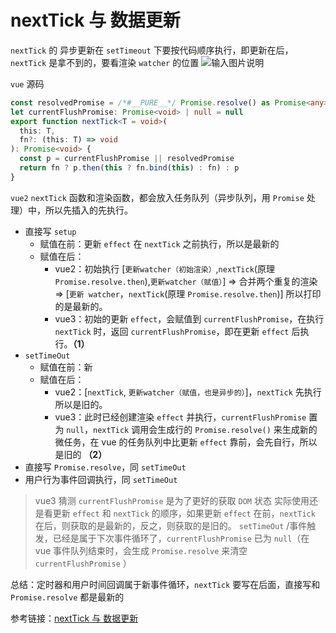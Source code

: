 # nextTick 与 数据更新

`nextTick` 的 异步更新在 `setTimeout` 下要按代码顺序执行，即更新在后，`nextTick` 是拿不到的，要看渲染 `watcher` 的位置
![输入图片说明](../image/202410161423code.png)

`vue` 源码

```ts
const resolvedPromise = /*#__PURE__*/ Promise.resolve() as Promise<any>
let currentFlushPromise: Promise<void> | null = null
export function nextTick<T = void>(
  this: T,
  fn?: (this: T) => void
): Promise<void> {
  const p = currentFlushPromise || resolvedPromise
  return fn ? p.then(this ? fn.bind(this) : fn) : p
}
```

`vue2` `nextTick` 函数和渲染函数，都会放入任务队列（异步队列，用 `Promise` 处理）中，所以先插入的先执行。

- 直接写 `setup`
  - 赋值在前：更新 `effect` 在 `nextTick` 之前执行，所以是最新的
  - 赋值在后：
    - vue2：初始执行 [`更新watcher（初始渲染）`,`nextTick`(原理 `Promise.resolve.then`),`更新watcher（赋值）`] => 合并两个重复的渲染 => [`更新 watcher`，`nextTick`(原理 `Promise.resolve.then`)] 所以打印的是最新的。
    - vue3：初始的更新 `effect`，会赋值到 `currentFlushPromise`，在执行 `nextTick` 时，返回 `currentFlushPromise`，即在更新 `effect` 后执行。**（1）**
- `setTimeOut`
  - 赋值在前：新
  - 赋值在后：
    - vue2：[`nextTick`, `更新watcher（赋值，也是异步的）`]，`nextTick` 先执行所以是旧的。
    - vue3：此时已经创建渲染 `effect` 并执行，`currentFlushPromise` 置为 `null`，`nextTick` 调用会生成行的 `Promise.resolve()` 来生成新的微任务，在 vue 的任务队列中比更新 `effect` 靠前，会先自行，所以是旧的 **（2）**
- 直接写 `Promise.resolve`，同 `setTimeOut`
- 用户行为事件回调执行，同 `setTimeOut`
  
> vue3
> 猜测 `currentFlushPromise` 是为了更好的获取 `DOM` 状态
> 实际使用还是看更新 `effect` 和 `nextTick` 的顺序，如果更新 `effect` 在前，`nextTick` 在后，则获取的是最新的，反之，则获取的是旧的。
> `setTimeOut` /事件触发，已经是属于下次事件循环了，`currentFlushPromise` 已为 `null`（在 vue 事件队列结束时，会生成 `Promise.resolve` 来清空 `currentFlushPromise` ）

总结：定时器和用户时间回调属于新事件循环，`nextTick` 要写在后面，直接写和 `Promise.resolve` 都是最新的

参考链接：[nextTick 与 数据更新](https://juejin.cn/post/7309668204103286818)

